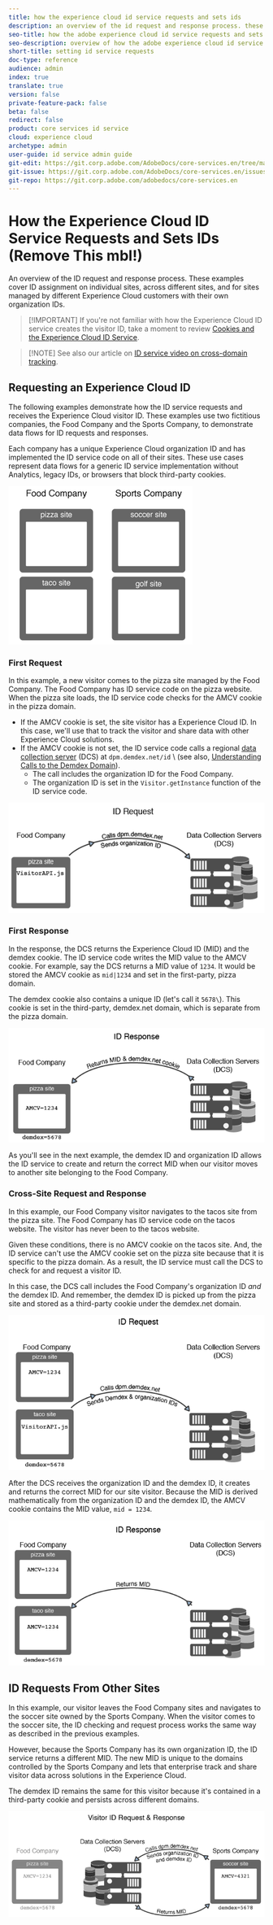 ```yaml
---
title: how the experience cloud id service requests and sets ids
description: an overview of the id request and response process. these examples cover id assignment on individual sites, across different sites, and for sites managed by different experience cloud customers with their own organization ids.
seo-title: how the adobe experience cloud id service requests and sets ids.
seo-description: overview of how the adobe experience cloud id service requests and sets ids.
short-title: setting id service requests
doc-type: reference
audience: admin
index: true
translate: true
version: false
private-feature-pack: false
beta: false
redirect: false
product: core services id service
cloud: experience cloud
archetype: admin
user-guide: id service admin guide
git-edit: https://git.corp.adobe.com/AdobeDocs/core-services.en/tree/master/help/id-service/getting-started/getting-started-id-request.md
git-issue: https://git.corp.adobe.com/AdobeDocs/core-services.en/issues/new
git-repo: https://git.corp.adobe.com/adobedocs/core-services.en
---
```

<!--Meta Data Values
**Required Meta for search optimization and page data**

title: free text string

description: free text string

seo-title: free text string

seo-description: free text string

**Optional Meta for extended capabilities**

audience:
all (default), admin, developer, end-user
 
index: true (default), false
 
translate:
true (default), false
 
doc-type:
reference (default), tutorials

version:
false (default), Classic, Standard, 6.5, 6.4, 6.3, 6.2
 
private-feature-pack:
false (default), true
 
beta:
false (default), true
 
redirect:
false (default), pathname
-->
# How the Experience Cloud ID Service Requests and Sets IDs (Remove This mbl!)

An overview of the ID request and response process. These examples cover ID assignment on individual sites, across different sites, and for sites managed by different Experience Cloud customers with their own organization IDs.

>[!IMPORTANT] If you're not familiar with how the Experience Cloud ID service creates the visitor ID, take a moment to review [Cookies and the Experience Cloud ID Service](getting-started-cookies.md).

>[!NOTE] See also our article on [ID service video on cross-domain tracking](https://helpx.adobe.com/marketing-cloud-core/kb/MCID/CrossDomain.html).

## Requesting an Experience Cloud ID

The following examples demonstrate how the ID service requests and receives the Experience Cloud visitor ID. These examples use two fictitious companies, the Food Company and the Sports Company, to demonstrate data flows for ID requests and responses. 

Each company has a unique Experience Cloud organization ID and has implemented the ID service code on all of their sites. These use cases represent data flows for a generic ID service implementation without Analytics, legacy IDs, or browsers that block third-party cookies.

![Company Sites](../assets/sample_sites.png)

### First Request

In this example, a new visitor comes to the pizza site managed by the Food Company. The Food Company has ID service code on the pizza website. When the pizza site loads, the ID service code checks for the AMCV cookie in the pizza domain.

+ If the AMCV cookie is set, the site visitor has a Experience Cloud ID. In this case, we'll use that to track the visitor and share data with other Experience Cloud solutions.
+ If the AMCV cookie is not set, the ID service code calls a regional [data collection server](https://marketing.adobe.com/resources/help/en_US/aam/?f=c_compcollect.html) \(DCS\) at `dpm.demdex.net/id` \ (see also, [Understanding Calls to the Demdex Domain](https://marketing.adobe.com/resources/help/en_US/aam/demdex-calls.html)\).
    + The call includes the organization ID for the Food Company.
    + The organization ID is set in the `Visitor.getInstance` function of the ID service code.

![First ID Request](../assets/request1.png)

### First Response

In the response, the DCS returns the Experience Cloud ID \(MID\) and the demdex cookie. The ID service code writes the MID value to the AMCV cookie. For example, say the DCS returns a MID value of `1234`. It would be stored the AMCV cookie as `mid|1234` and set in the first-party, pizza domain. 

The demdex cookie also contains a unique ID \(let's call it `5678\`). This cookie is set in the third-party, demdex.net domain, which is separate from the pizza domain.

![ID Response](../assets/response1.png)

As you'll see in the next example, the demdex ID and organization ID allows the ID service to create and return the correct MID when our visitor moves to another site belonging to the Food Company.

### Cross-Site Request and Response

In this example, our Food Company visitor navigates to the tacos site from the pizza site. The Food Company has ID service code on the tacos website. The visitor has never been to the tacos website.

Given these conditions, there is no AMCV cookie on the tacos site. And, the ID service can't use the AMCV cookie set on the pizza site because that it is specific to the pizza domain. As a result, the ID service must call the DCS to check for and request a visitor ID. 

In this case, the DCS call includes the Food Company's organization ID *and* the demdex ID. And remember, the demdex ID is picked up from the pizza site and stored as a third-party cookie under the demdex.net domain.

![ID Request](../assets/request2.png) 

After the DCS receives the organization ID and the demdex ID, it creates and returns the correct MID for our site visitor. Because the MID is derived mathematically from the organization ID and the demdex ID, the AMCV cookie contains the MID value, `mid = 1234`.

![ID Response](../assets/response2.png) 

## ID Requests From Other Sites

In this example, our visitor leaves the Food Company sites and navigates to the soccer site owned by the Sports Company. When the visitor comes to the soccer site, the ID checking and request process works the same way as described in the previous examples.

However, because the Sports Company has its own organization ID, the ID service returns a different MID. The new MID is unique to the domains controlled by the Sports Company and lets that enterprise track and share visitor data across solutions in the Experience Cloud.

The demdex ID remains the same for this visitor because it's contained in a third-party cookie and persists across different domains.

![Visitor ID Request and Response](../assets/req_resp.png)
